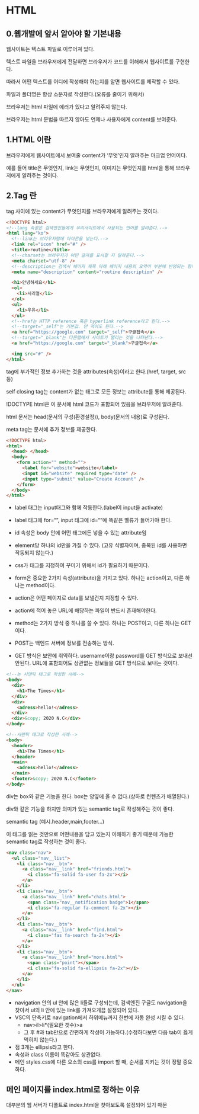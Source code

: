 # HTML

## 0.웹개발에 앞서 알아야 할 기본내용

웹사이트는 텍스트 파일로 이루어져 있다.

텍스트 파일을 브라우저에게 전달하면 브라우저가 코드를 이해해서 웹사이트를 구현한다.

따라서 어떤 텍스트를 어디에 작성해야 하는지를 알면 웹사이트를 제작할 수 있다.

파일과 폴더명은 항상 소문자로 작성한다.(오류를 줄이기 위해서)

브라우저는 html 파일에 에러가 있다고 알려주지 않는다.

브라우저는 html 문법을 따르지 않아도 언제나 사용자에게 content를 보여준다.

## 1.HTML 이란

브라우저에게 웹사이트에서 보여줄 content가 ‘무엇’인지 알려주는 마크업 언어이다.

예를 들어 title은 무엇인지, link는 무엇인지, 이미지는 무엇인지를 html을 통해 브라우저에게 알려주는 것이다.

## 2.Tag 란

tag 사이에 있는 content가 무엇인지를 브라우저에게 알려주는 것이다.

```html
<!DOCTYPE html>
<!--lang 속성은 검색엔진들에게 우리사이트에서 사용되는 언어를 알려준다.-->
<html lang="ko">
  <!--link는 브라우저탭에 아이콘을 넣는다.-->
  <link rel="icon" href="#" />
  <title>routine</title>
  <!--charset는 브라우저가 어떤 글자를 표시할 지 알려준다.-->
  <meta charset="utf-8" />
  <!--description는 검색시 페이지 제목 아래 페이지 내용의 요약이 부분에 반영되는 항목이다.-->
  <meta name="description" content="routine description" />

  <h1>안녕하세요</h1>
  <ol>
    <li>시리얼</li>
  </ol>
  <ul>
    <li>우유</li>
  </ul>
  <!--href는 HTTP reference 혹은 hyperlink reference라고 한다.-->
  <!--target="_self"는 기본값. 안 적어도 된다.-->
  <a href="https://google.com" target="_self">구글접속</a>
  <!--target="_blank"는 다른탭에서 사이트가 열리는 것을 나타낸다.-->
  <a href="https://google.com" target="_blank">구글접속</a>

  <img src="#" />
</html>
```

tag에 부가적인 정보 추가하는 것을 attributes(속성)이라고 한다.(href, target, src 등)

self closing tag는 content가 없는 태그로 모든 정보는 attribute를 통해 제공된다.

!DOCTYPE html은 이 문서에 html 코드가 포함되어 있음을 브라우저에 알려준다.

html 문서는 head(문서의 구성(환경설정)), body(문서의 내용)로 구성된다.

meta tag는 문서에 추가 정보를 제공한다.

```html
<!DOCTYPE html>
<html>
  <head> </head>
  <body>
    <form action="" method="">
      <label for="website">website</label>
      <input id="website" required type="date" />
      <input type="submit" value="Create Account" />
    </form>
  </body>
</html>
```

- label 태그는 input태그와 함께 작동한다.(label이 input을 activate)

- label 태그에 for=“”, input 태그에 id=“”에 똑같은 벨류가 들어가야 한다.

- id 속성은 body 안에 어떤 태그에든 넣을 수 있는 attribute임

- element당 하나의 id만을 가질 수 있다. (고유 식별자이며, 중복된 id를 사용하면 작동되지 않는다.)

- css가 태그를 지정하여 꾸미기 위해서 id가 필요하기 때문이다.

- form은 중요한 2가지 속성(attribute)을 가지고 있다. 하나는 action이고, 다른 하나는 method이다.
- action은 어떤 페이지로 data를 보낼건지 지정할 수 있다.
- action에 적어 놓은 URL에 해당하는 파일이 반드시 존재해야한다.
- method는 2가지 방식 중 하나를 쓸 수 있다. 하나는 POST이고, 다른 하나는 GET이다.
- POST는 백엔드 서버에 정보를 전송하는 방식.
- GET 방식은 보안에 취약하다. username이랑 password를 GET 방식으로 보내선 안된다. URL에 포함되어도 상관없는 정보들을 GET 방식으로 보내는 것이다.

```html
<!--논 시맨틱 태그로 작성한 사례-->
<body>
  <div>
    <h1>The Times</h1>
  </div>
  <div>
    <adress>hello!</adress>
  </div>
  <div>&copy; 2020 N.C</div>
</body>
```

```html
<!--시맨틱 태그로 작성한 사례-->
<body>
  <header>
    <h1>The Times</h1>
  </header>
  <main>
    <adress>hello!</adress>
  </main>
  <footer>&copy; 2020 N.C</footer>
</body>
```

div는 box와 같은 기능을 한다. box는 양옆에 올 수 없다.(상하로 컨텐츠가 배열된다.)

div와 같은 기능을 하지만 의미가 있는 semantic tag로 작성해주는 것이 좋다.

semantic tag (예시.header,main,footer...)

이 태그를 읽는 것만으로 어떤내용을 담고 있는지 이해하기 좋기 때문에 가능한 semantic tag로 작성하는 것이 좋다.

```html
<nav class="nav">
  <ul class="nav__list">
    <li class="nav__btn">
      <a class="nav__link" href="friends.html">
        <i class="fa-solid fa-user fa-2x"></i>
      </a>
    </li>
    <li class="nav__btn">
      <a class="nav__link" href="chats.html">
        <span class="nav__notification badge">1</span>
        <i class="fa-regular fa-comment fa-2x"></i>
      </a>
    </li>
    <li class="nav__btn">
      <a class="nav__link" href="find.html">
        <i class="fas fa-search fa-2x"></i>
      </a>
    </li>
    <li class="nav__btn">
      <a class="nav__link" href="more.html">
        <span class="point"></span>
        <i class="fa-solid fa-ellipsis fa-2x"></i>
      </a>
    </li>
  </ul>
</nav>
```

- navigation 안의 ul 안에 많은 li들로 구성되는데, 검색엔진 구글도 navigation을 찾아서 ul의 li 안에 있는 link를 가져오게끔 설정되어 있다.
- VSC의 단축키로 navigation에서 하위메뉴까지 한번에 자동 완성 시킬 수 있다.
  - nav>il>li\*(필요한 갯수)>a
  - 그 후 #과 tab만으로 간편하게 작성이 가능하다.(수정하다보면 다음 tab이 옳게 먹히지 않는다.)
- 점 3개는 ellipsis라고 한다.
- 속성과 class 이름이 똑같아도 상관없다.
- 메인 styles.css에 다른 요소의 css를 import 할 때, 순서를 지키는 것이 정말 중요하다.

## 메인 페이지를 index.html로 정하는 이유

대부분의 웹 서버가 디폴트로 index.html을 찾아보도록 설정되어 있기 때문

